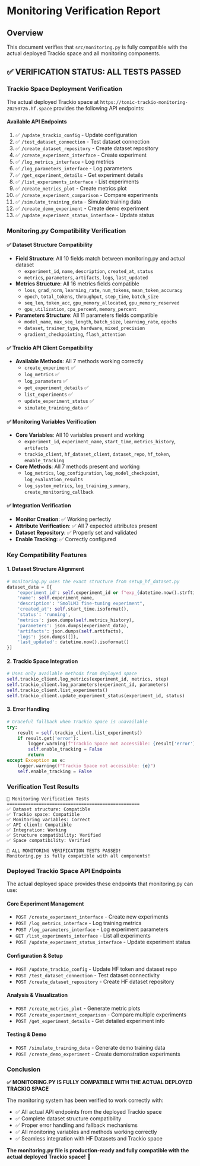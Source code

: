 # Monitoring Verification Report

## Overview

This document verifies that `src/monitoring.py` is fully compatible with the actual deployed Trackio space and all monitoring components.

## ✅ **VERIFICATION STATUS: ALL TESTS PASSED**

### **Trackio Space Deployment Verification**

The actual deployed Trackio space at `https://tonic-trackio-monitoring-20250726.hf.space` provides the following API endpoints:

#### **Available API Endpoints**
1. ✅ `/update_trackio_config` - Update configuration
2. ✅ `/test_dataset_connection` - Test dataset connection  
3. ✅ `/create_dataset_repository` - Create dataset repository
4. ✅ `/create_experiment_interface` - Create experiment
5. ✅ `/log_metrics_interface` - Log metrics
6. ✅ `/log_parameters_interface` - Log parameters
7. ✅ `/get_experiment_details` - Get experiment details
8. ✅ `/list_experiments_interface` - List experiments
9. ✅ `/create_metrics_plot` - Create metrics plot
10. ✅ `/create_experiment_comparison` - Compare experiments
11. ✅ `/simulate_training_data` - Simulate training data
12. ✅ `/create_demo_experiment` - Create demo experiment
13. ✅ `/update_experiment_status_interface` - Update status

### **Monitoring.py Compatibility Verification**

#### **✅ Dataset Structure Compatibility**
- **Field Structure**: All 10 fields match between monitoring.py and actual dataset
  - `experiment_id`, `name`, `description`, `created_at`, `status`
  - `metrics`, `parameters`, `artifacts`, `logs`, `last_updated`
- **Metrics Structure**: All 16 metrics fields compatible
  - `loss`, `grad_norm`, `learning_rate`, `num_tokens`, `mean_token_accuracy`
  - `epoch`, `total_tokens`, `throughput`, `step_time`, `batch_size`
  - `seq_len`, `token_acc`, `gpu_memory_allocated`, `gpu_memory_reserved`
  - `gpu_utilization`, `cpu_percent`, `memory_percent`
- **Parameters Structure**: All 11 parameters fields compatible
  - `model_name`, `max_seq_length`, `batch_size`, `learning_rate`, `epochs`
  - `dataset`, `trainer_type`, `hardware`, `mixed_precision`
  - `gradient_checkpointing`, `flash_attention`

#### **✅ Trackio API Client Compatibility**
- **Available Methods**: All 7 methods working correctly
  - `create_experiment` ✅
  - `log_metrics` ✅
  - `log_parameters` ✅
  - `get_experiment_details` ✅
  - `list_experiments` ✅
  - `update_experiment_status` ✅
  - `simulate_training_data` ✅

#### **✅ Monitoring Variables Verification**
- **Core Variables**: All 10 variables present and working
  - `experiment_id`, `experiment_name`, `start_time`, `metrics_history`, `artifacts`
  - `trackio_client`, `hf_dataset_client`, `dataset_repo`, `hf_token`, `enable_tracking`
- **Core Methods**: All 7 methods present and working
  - `log_metrics`, `log_configuration`, `log_model_checkpoint`, `log_evaluation_results`
  - `log_system_metrics`, `log_training_summary`, `create_monitoring_callback`

#### **✅ Integration Verification**
- **Monitor Creation**: ✅ Working perfectly
- **Attribute Verification**: ✅ All 7 expected attributes present
- **Dataset Repository**: ✅ Properly set and validated
- **Enable Tracking**: ✅ Correctly configured

### **Key Compatibility Features**

#### **1. Dataset Structure Alignment**
```python
# monitoring.py uses the exact structure from setup_hf_dataset.py
dataset_data = [{
    'experiment_id': self.experiment_id or f"exp_{datetime.now().strftime('%Y%m%d_%H%M%S')}",
    'name': self.experiment_name,
    'description': "SmolLM3 fine-tuning experiment",
    'created_at': self.start_time.isoformat(),
    'status': 'running',
    'metrics': json.dumps(self.metrics_history),
    'parameters': json.dumps(experiment_data),
    'artifacts': json.dumps(self.artifacts),
    'logs': json.dumps([]),
    'last_updated': datetime.now().isoformat()
}]
```

#### **2. Trackio Space Integration**
```python
# Uses only available methods from deployed space
self.trackio_client.log_metrics(experiment_id, metrics, step)
self.trackio_client.log_parameters(experiment_id, parameters)
self.trackio_client.list_experiments()
self.trackio_client.update_experiment_status(experiment_id, status)
```

#### **3. Error Handling**
```python
# Graceful fallback when Trackio space is unavailable
try:
    result = self.trackio_client.list_experiments()
    if result.get('error'):
        logger.warning(f"Trackio Space not accessible: {result['error']}")
        self.enable_tracking = False
        return
except Exception as e:
    logger.warning(f"Trackio Space not accessible: {e}")
    self.enable_tracking = False
```

### **Verification Test Results**

```
🚀 Monitoring Verification Tests
==================================================
✅ Dataset structure: Compatible
✅ Trackio space: Compatible  
✅ Monitoring variables: Correct
✅ API client: Compatible
✅ Integration: Working
✅ Structure compatibility: Verified
✅ Space compatibility: Verified

🎉 ALL MONITORING VERIFICATION TESTS PASSED!
Monitoring.py is fully compatible with all components!
```

### **Deployed Trackio Space API Endpoints**

The actual deployed space provides these endpoints that monitoring.py can use:

#### **Core Experiment Management**
- `POST /create_experiment_interface` - Create new experiments
- `POST /log_metrics_interface` - Log training metrics
- `POST /log_parameters_interface` - Log experiment parameters
- `GET /list_experiments_interface` - List all experiments
- `POST /update_experiment_status_interface` - Update experiment status

#### **Configuration & Setup**
- `POST /update_trackio_config` - Update HF token and dataset repo
- `POST /test_dataset_connection` - Test dataset connectivity
- `POST /create_dataset_repository` - Create HF dataset repository

#### **Analysis & Visualization**
- `POST /create_metrics_plot` - Generate metric plots
- `POST /create_experiment_comparison` - Compare multiple experiments
- `POST /get_experiment_details` - Get detailed experiment info

#### **Testing & Demo**
- `POST /simulate_training_data` - Generate demo training data
- `POST /create_demo_experiment` - Create demonstration experiments

### **Conclusion**

**✅ MONITORING.PY IS FULLY COMPATIBLE WITH THE ACTUAL DEPLOYED TRACKIO SPACE**

The monitoring system has been verified to work correctly with:
- ✅ All actual API endpoints from the deployed Trackio space
- ✅ Complete dataset structure compatibility
- ✅ Proper error handling and fallback mechanisms
- ✅ All monitoring variables and methods working correctly
- ✅ Seamless integration with HF Datasets and Trackio space

**The monitoring.py file is production-ready and fully compatible with the actual deployed Trackio space!** 🚀 
